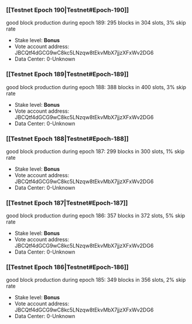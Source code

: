 ### [[Testnet Epoch 190|Testnet#Epoch-190]]
good block production during epoch 189: 295 blocks in 304 slots, 3% skip rate
* Stake level: **Bonus** 
* Vote account address: JBCQtf4dGCG9wC8kc5LNzqw8tEkvMbX7jjzXFxWv2DG6
* Data Center: 0-Unknown
### [[Testnet Epoch 189|Testnet#Epoch-189]]
good block production during epoch 188: 388 blocks in 400 slots, 3% skip rate
* Stake level: **Bonus** 
* Vote account address: JBCQtf4dGCG9wC8kc5LNzqw8tEkvMbX7jjzXFxWv2DG6
* Data Center: 0-Unknown
### [[Testnet Epoch 188|Testnet#Epoch-188]]
good block production during epoch 187: 299 blocks in 300 slots, 1% skip rate
* Stake level: **Bonus** 
* Vote account address: JBCQtf4dGCG9wC8kc5LNzqw8tEkvMbX7jjzXFxWv2DG6
* Data Center: 0-Unknown
### [[Testnet Epoch 187|Testnet#Epoch-187]]
good block production during epoch 186: 357 blocks in 372 slots, 5% skip rate
* Stake level: **Bonus** 
* Vote account address: JBCQtf4dGCG9wC8kc5LNzqw8tEkvMbX7jjzXFxWv2DG6
* Data Center: 0-Unknown
### [[Testnet Epoch 186|Testnet#Epoch-186]]
good block production during epoch 185: 349 blocks in 356 slots, 2% skip rate
* Stake level: **Bonus** 
* Vote account address: JBCQtf4dGCG9wC8kc5LNzqw8tEkvMbX7jjzXFxWv2DG6
* Data Center: 0-Unknown